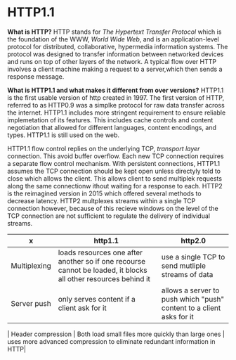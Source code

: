 # HTTP1.1

**What is HTTP?**
HTTP stands for _The Hypertext Transfer Protocol_ which is the foundation of the WWW, _World Wide Web_, and is an application-level protocol for distributed, collaborative, hypermedia information systems. The protocol was designed to transfer information between networked devices and runs on top of other layers of the network.
A typical flow over HTTP involves a client machine making a request to a server,which then sends a response message.

**What is HTTP1.1 and what makes it different from over versions?**
HTTP1.1 is the first usable version of http created in 1997.
The first version of HTTP, referred to as HTTP0.9 was a simplke protocol for raw data transfer across the internet.
HTTP1.1 includes more stringent requirement to ensure reliable implemetation of its features.
This includes cache controls and content negotiation that allowed for different languages, content encodings, and types.
HTTP1.1 is still used on the web.

HTTP1.1 flow control replies on the underlying TCP, _transport layer_ connection. This avoid buffer overflow. Each new TCP connection requires a separate flow control mechanism.
With persistent connections, HTTP1.1 assumes the TCP connection should be kept open unless directyly told to close which allows the client. This allows client to send multiplek requests along the same connectionw ithout waiting for a response to each.
HTTP2 is the reimagined version in 2015 which offered several methods to decrease latency.
HTTP2 multplexes streams within a single TCP connection however, because of this recieve windows on the level of the TCP connection are not sufficient to regulate the delivery of individual streams.

| x            | http1.1                                                                                                        | http2.0                                                              |
| ------------ | -------------------------------------------------------------------------------------------------------------- | -------------------------------------------------------------------- |
| Multiplexing | loads resources one after another so if one recourse cannot be loaded, it blocks all other resources behind it | use a single TCP to send mutliple streams of data                    |
| Server push  | only serves content if a client ask for it                                                                     | allows a server to push which "push" content to a client asks for it |

| Header compression | Both load small files more quickly than large ones | uses more advanced compression to eliminate redundant information in HTTP|
